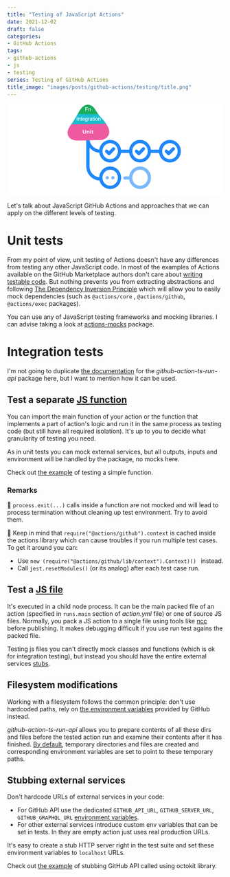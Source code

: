 ```yaml
---
title: "Testing of JavaScript Actions"
date: 2021-12-02
draft: false
categories:
- GitHub Actions
tags:
- github-actions
- js
- testing
series: Testing of GitHub Actions
title_image: "images/posts/github-actions/testing/title.png"
---
```


![Title](images/posts/github-actions/testing/title.png)

Let's talk about JavaScript GitHub Actions and approaches that we can apply on the different levels of testing.

# Unit tests

From my point of view, unit testing of Actions doesn't have any differences from testing any other JavaScript code. In most of the examples of Actions available on the GitHub Marketplace authors don't care about [writing testable code](https://github.com/mawrkus/js-unit-testing-guide). But nothing prevents you from extracting abstractions and following [The Dependency Inversion Principle](https://en.wikipedia.org/wiki/Dependency_inversion_principle) which will allow you to easily mock dependencies (such as `@actions/core` , `@actions/github`, `@actions/exec` packages).

You can use any of JavaScript testing frameworks and mocking libraries. I can advise taking a look at [actions-mocks](https://github.com/jonabc/actions-mocks) package.

# Integration tests

I'm not going to duplicate [the documentation](https://github.com/cardinalby/github-action-ts-run-api/blob/master/README.md) for the _github-action-ts-run-api_ package here, but I want to mention how it can be used.

## Test a separate [JS function](https://github.com/cardinalby/github-action-ts-run-api/blob/master/docs/run-targets.md#single-function-target)

You can import the main function of your action or the function that implements a part of action's logic and run it in the same process as testing code (but still have all required isolation).
It's up to you to decide what granularity of testing you need.

As in unit tests you can mock external services, but all outputs, inputs and environment will be handled by the package, no mocks here.

Check out [the example](https://github.com/cardinalby/github-action-ts-run-api#testing-isolated-javascript-function) of testing a simple function.

### Remarks

🔻 `process.exit(...)` calls inside a function are not mocked and will lead to process termination without cleaning up test environment. Try to avoid them.

🔻 Keep in mind that `require("@actions/github").context` is cached inside the actions library which can cause troubles if you run multiple test cases. To get it around you can:

- Use `new (require("@actions/github/lib/context").Context)() ` instead.
- Call `jest.resetModules()` (or its analog) after each test case run.

## Test a [JS file](https://github.com/cardinalby/github-action-ts-run-api/blob/master/docs/run-targets.md#js-file-target)

It's executed in a child node process. It can be the main packed file of an action (specified in `runs.main` section of _action.yml_ file) or one of source JS files. Normally, you pack a JS action to a single file using tools like
[ncc](https://github.com/vercel/ncc) before publishing.
It makes debugging difficult if you use run test agains the packed file.

Testing js files you can't directly mock classes and functions (which is ok for integration testing), but instead you should have the entire external services [stubs](https://en.wikipedia.org/wiki/Test_stub).

## Filesystem modifications

Working with a filesystem follows the common principle: don't use hardcoded paths, rely on [the environment variables](https://github.com/cardinalby/github-action-ts-run-api/blob/master/docs/run-targets/docker.md#paths-in-container) provided by GitHub instead.

_github-action-ts-run-api_ allows you to prepare contents of all these dirs and files before the tested action run and examine their contents after it has finished. [By default](https://github.com/cardinalby/github-action-ts-run-api/blob/master/docs/run-options.md#-setfakefsoptions), temporary directories and files are created and corresponding environment variables are set to point to these temporary paths.

## Stubbing external services

Don't hardcode URLs of external services in your code:
- For GitHub API use the dedicated `GITHUB_API_URL`, `GITHUB_SERVER_URL`, `GITHUB_GRAPHQL_URL` [environment variables](https://docs.github.com/en/actions/learn-github-actions/environment-variables).
- For other external services introduce custom env variables that can be set in tests. In they are empty action just uses real production URLs.

It's easy to create a stub HTTP server right in the test suite and set these environment variables to `localhost` URLs.

Check out [the example](https://github.com/cardinalby/github-action-ts-run-api/blob/master/docs/run-targets/js-file.md#-stubbing-github-api-by-local-nodejs-http-server) of stubbing GitHub API called using octokit library.
